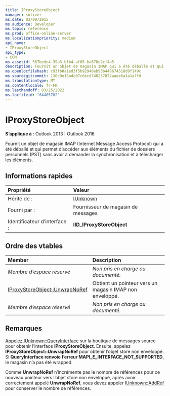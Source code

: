 ```yaml
---
title: IProxyStoreObject
manager: soliver
ms.date: 03/09/2015
ms.audience: Developer
ms.topic: reference
ms.prod: office-online-server
ms.localizationpriority: medium
api_name:
- IProxyStoreObject
api_type:
- COM
ms.assetid: 567bede4-39a3-bfb4-af85-ba678e2cf4a5
description: Fournit un objet de magasin IMAP qui a été déballé et qui permet d’accéder aux éléments du fichier Dossiers personnels sans télécharger les éléments.
ms.openlocfilehash: c93fb0a1ed3f5b92948eb93b449674518d9f149c
ms.sourcegitcommit: 138c9e15adc07c6ecd740257872aaee6a1a1a7fd
ms.translationtype: MT
ms.contentlocale: fr-FR
ms.lasthandoff: 03/25/2022
ms.locfileid: "64405782"
---
```

# <a name="iproxystoreobject"></a>IProxyStoreObject

  
  
**S’applique à** : Outlook 2013 | Outlook 2016 
  
Fournit un objet de magasin IMAP (Internet Message Access Protocol) qui a été déballé et qui permet d’accéder aux éléments du fichier de dossiers personnels (PST) sans avoir à demander la synchronisation et à télécharger les éléments.
  
## <a name="quick-info"></a>Informations rapides

|Propriété |Valeur |
|:-----|:-----|
|Hérité de :  <br/> |[IUnknown](https://msdn.microsoft.com/library/ms680509%28v=VS.85%29.aspx) <br/> |
|Fourni par :  <br/> |Fournisseur de magasin de messages  <br/> |
|Identificateur d’interface :  <br/> |**IID_IProxyStoreObject** <br/> |
   
## <a name="vtable-order"></a>Ordre des vtables

|Member |Description |
|:-----|:-----|
| *Membre d’espace réservé*  <br/> | *Non pris en charge ou documenté.*  <br/> |
|[IProxyStoreObject::UnwrapNoRef](iproxystoreobject-unwrapnoref.md) <br/> |Obtient un pointeur vers un magasin IMAP non enveloppé. |
| *Membre d’espace réservé*  <br/> | *Non pris en charge ou documenté.*  <br/> |
   
## <a name="remarks"></a>Remarques

[Appelez IUnknown::QueryInterface](https://msdn.microsoft.com/library/ms682521%28v=VS.85%29.aspx) sur la boutique de messages source pour obtenir l’interface **IProxyStoreObject**. Ensuite, appelez **IProxyStoreObject::UnwrapNoRef** pour obtenir l’objet store non enveloppé. Si **QueryInterface renvoie** **l’erreur MAPI_E_INTERFACE_NOT_SUPPORTED**, le magasin n’a pas été wrapped. 
  
Comme **UnwrapNoRef** n’incrémente pas le nombre de références pour ce nouveau pointeur vers l’objet store non enveloppé, après avoir correctement appelé **UnwrapNoRef**, vous devez appeler [IUnknown::AddRef](https://msdn.microsoft.com/library/ms691379%28v=VS.85%29.aspx) pour conserver le nombre de références. 
  

